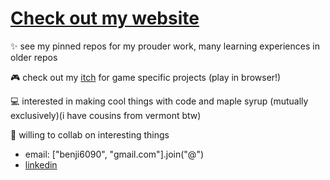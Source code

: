 # [Check out my website](https://benlloyd50.github.io/Portfolio/)

✨ see my pinned repos for my prouder work, many learning experiences in older repos

🎮 check out my [itch](https://benlloyd50.itch.io/) for game specific projects (play in browser!)

💻 interested in making cool things with code and maple syrup (mutually exclusively)(i have cousins from vermont btw)

📒 willing to collab on interesting things

- email: ["benji6090", "gmail.com"].join("@")
- [linkedin](https://www.linkedin.com/in/benjamin-lloyd-927a46180/)


<!---
benlloyd50/benlloyd50 is a ✨ special ✨ repository because its `README.md` (this file) appears on your GitHub profile.
You can click the Preview link to take a look at your changes.
--->
